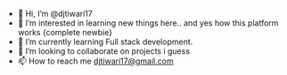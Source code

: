 - 👋 Hi, I’m @djtiwari17
- 👀 I’m interested in learning new things here.. and yes how this platform works {complete newbie}
- 🌱 I’m currently learning Full stack development.
- 💞️ I’m looking to collaborate on projects i guess
- 📫 How to reach me djtiwari17@gmail.com

<!---
djtiwari17/djtiwari17 is a ✨ special ✨ repository because its `README.md` (this file) appears on your GitHub profile.
You can click the Preview link to take a look at your changes.
--->
